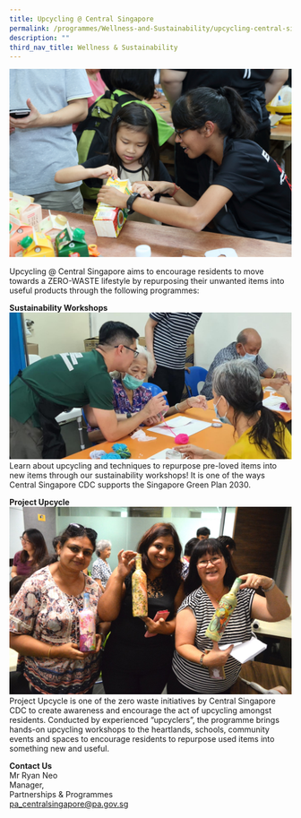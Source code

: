 ```yaml
---
title: Upcycling @ Central Singapore
permalink: /programmes/Wellness-and-Sustainability/upcycling-central-singapore/
description: ""
third_nav_title: Wellness & Sustainability
---
```

![Upcycling @ Central Singapore](/images/Programmes/330.jpg)

Upcycling @ Central Singapore aims to encourage residents to move towards a ZERO-WASTE lifestyle by repurposing their unwanted items into useful products through the following programmes:


**Sustainability Workshops**
![Project Upcycle](/images/Programmes/307855820_10159331042328192_8130489532939644615_n.jpg)
Learn about upcycling and techniques to repurpose pre-loved items into new items through our sustainability workshops! It is one of the ways Central Singapore CDC supports the Singapore Green Plan 2030. 

**Project Upcycle**
![Project Upcycle](/images/Programmes/f00fe9b0-381c-46da-b11d-aefa23c6c223_image3.jpg)
Project Upcycle is one of the zero waste initiatives by Central Singapore CDC to create awareness and encourage the act of upcycling amongst residents. Conducted by experienced “upcyclers”, the programme brings hands-on upcycling workshops to the heartlands, schools, community events and spaces to encourage residents to repurpose used items into something new and useful.  
  

**Contact Us**  
Mr Ryan Neo  
Manager,   
Partnerships & Programmes  
[pa\_centralsingapore@pa.gov.sg](https://www.cdc.gov.sg/centralsingapore/contentdetails/pa_centralsingapore@pa.gov.sg)
